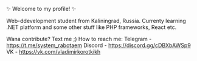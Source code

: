 ✨ Welcome to my profile! ✨

Web-ddevelopment student from Kaliningrad, Russia.
Currenty learning .NET platform and some other stuff like
PHP frameworks, React etc.

Wana contribute? Text me ;)
How to reach me:
Telegram - https://t.me/system_rabotaem
Discord - https://discord.gg/cDBXbAWSp9 
VK -  https://vk.com/vladimirkorotkikh

<!---
GOLEMWORKS/GOLEMWORKS is a ✨ special ✨ repository because its `README.md` (this file) appears on your GitHub profile.
You can click the Preview link to take a look at your changes.
--->
